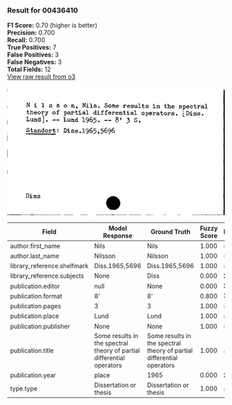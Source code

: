 ### Result for 00436410
**F1 Score:** 0.70 (higher is better)<br>**Precision:** 0.700<br>**Recall:** 0.700<br>**True Positives:** 7<br>**False Positives:** 3<br>**False Negatives:** 3<br>**Total Fields:** 12<br>[View raw result from o3](https://github.com/RISE-UNIBAS/humanities_data_benchmark/blob/main/results/2025-10-01/T0168/request_T0168_00436410.json)

<img src="https://github.com/RISE-UNIBAS/humanities_data_benchmark/blob/main/benchmarks/zettelkatalog/images/00436410.jpg?raw=true" alt="00436410" width="600px">

| Field | Model Response | Ground Truth | Fuzzy Score | Match |
|-------|----------------|--------------|-------------|-------|
| author.first_name | Nils | Nils | 1.000 | ✅ |
| author.last_name | Nilsson | Nilsson | 1.000 | ✅ |
| library_reference.shelfmark | Diss.1965,5696 | Diss.1965,5696 | 1.000 | ✅ |
| library_reference.subjects | None | Diss | 0.000 | ❌ |
| publication.editor | null | None | 0.000 | ❌ |
| publication.format | 8'  | 8' | 0.800 | ❌ |
| publication.pages | 3 | 3 | 1.000 | ✅ |
| publication.place | Lund | Lund | 1.000 | ✅ |
| publication.publisher | None | None | 1.000 | ✅ |
| publication.title | Some results in the spectral theory of partial differential operators | Some results in the spectral theory of partial differential operators | 1.000 | ✅ |
| publication.year | place | 1965 | 0.000 | ❌ |
| type.type | Dissertation or thesis | Dissertation or thesis | 1.000 | ✅ |
